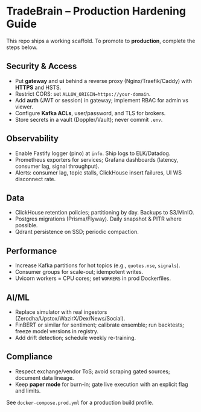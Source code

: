 # TradeBrain – Production Hardening Guide

This repo ships a working scaffold. To promote to **production**, complete the steps below.

## Security & Access
- Put **gateway** and **ui** behind a reverse proxy (Nginx/Traefik/Caddy) with **HTTPS** and HSTS.
- Restrict CORS: set `ALLOW_ORIGIN=https://your-domain`.
- Add **auth** (JWT or session) in gateway; implement RBAC for admin vs viewer.
- Configure **Kafka ACLs**, user/password, and TLS for brokers.
- Store secrets in a vault (Doppler/Vault); never commit `.env`.

## Observability
- Enable Fastify logger (pino) at `info`. Ship logs to ELK/Datadog.
- Prometheus exporters for services; Grafana dashboards (latency, consumer lag, signal throughput).
- Alerts: consumer lag, topic stalls, ClickHouse insert failures, UI WS disconnect rate.

## Data
- ClickHouse retention policies; partitioning by day. Backups to S3/MinIO.
- Postgres migrations (Prisma/Flyway). Daily snapshot & PITR where possible.
- Qdrant persistence on SSD; periodic compaction.

## Performance
- Increase Kafka partitions for hot topics (e.g., `quotes.nse`, `signals`).
- Consumer groups for scale-out; idempotent writes.
- Uvicorn workers = CPU cores; set `WORKERS` in prod Dockerfiles.

## AI/ML
- Replace simulator with real ingestors (Zerodha/Upstox/WazirX/Dex/News/Social).
- FinBERT or similar for sentiment; calibrate ensemble; run backtests; freeze model versions in registry.
- Add drift detection; schedule weekly re-training.

## Compliance
- Respect exchange/vendor ToS; avoid scraping gated sources; document data lineage.
- Keep **paper mode** for burn-in; gate live execution with an explicit flag and limits.

See `docker-compose.prod.yml` for a production build profile.
